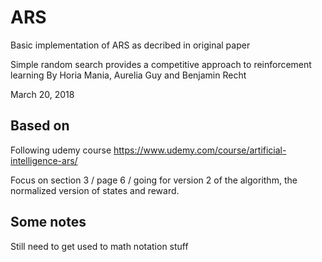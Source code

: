 # ARS

Basic implementation of ARS as decribed in original paper

Simple random search provides a competitive approach to reinforcement learning
By Horia Mania, Aurelia Guy and Benjamin Recht

March 20, 2018

## Based on
Following udemy course https://www.udemy.com/course/artificial-intelligence-ars/ 

Focus on section 3 / page 6 / going for version 2 of the algorithm, the normalized version of states and reward.

## Some notes
Still need to get used to math notation stuff